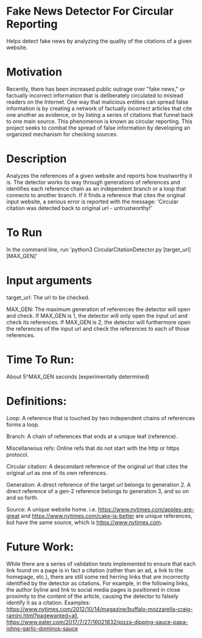 # Fake News Detector For Circular Reporting
Helps detect fake news by analyzing the quality of the citations of a given website.

# Motivation
Recently, there has been increased public outrage over "fake news," or factually incorrect information that is deliberately circulated to mislead readers on the Internet. One way that malicious entities can spread false information is by creating a network of factually incorrect articles that cite one another as evidence, or by listing a series of citations that funnel back to one main source. This phenomenon is known as circular reporting. This project seeks to combat the spread of false information by developing an organized mechanism for checking sources.

# Description
Analyzes the references of a given website and reports how trustworthy it is. The detector works its way through 
generations of references and identifies each reference chain as an independent branch or a loop that connects to 
another branch. If it finds a reference that cites the original input website, a serious error is reported with the 
message: 'Circular citation was detected back to original url - untrustworthy!'

# To Run
In the command line, run 'python3 CircularCitationDetector.py [target_url] [MAX_GEN]'

# Input arguments
target_url: The url to be checked.

MAX_GEN: The maximum generation of references the detector will open and check. If MAX_GEN is 1, the detector will 
only open the input url and check its references. If MAX_GEN is 2, the detector will furthermore open the references 
of the input url and check the references to each of those references.

# Time To Run:
About 5^MAX_GEN seconds (experimentally determined)

# Definitions:
Loop: A reference that is touched by two independent chains of references forms a loop.

Branch: A chain of references that ends at a unique leaf (reference).

Miscellaneous refs: Online refs that do not start with the http or https protocol.

Circular citation: A descendant reference of the original url that cites the original url as one of its own references.

Generation: A direct reference of the target url belongs to generation 2. A direct reference of a gen-2 reference belongs
to generation 3, and so on and so forth.

Source: A unique website home. i.e. https://www.nytimes.com/apples-are-great and https://www.nytimes.com/cake-is-better 
are unique references, but have the same source, which is https://www.nytimes.com.

# Future Work:
While there are a series of validation tests implemented to ensure that each link found on a page is in fact a citation (rather than an ad, a link to the homepage, etc.), there are still some red herring links that are incorrectly identified by the detector as citations. For example, in the following links, the author byline and link to social media pages is positioned in close proximity to the content of the article, causing the detector to falsely identify it as a citation.
Examples:
https://www.nytimes.com/2012/10/14/magazine/buffalo-mozzarella-craig-ramini.html?pagewanted=all,
https://www.eater.com/2017/7/27/16021832/pizza-dipping-sauce-papa-johns-garlic-dominos-sauce

